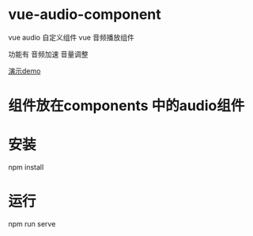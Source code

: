 # vue-audio-component
vue audio 自定义组件
vue 音频播放组件

功能有 音频加速 音量调整

[演示demo](https://donewenfu.github.io/vue-audio-component-vue-/)

# 组件放在components 中的audio组件

# 安装

npm install

# 运行
npm run serve



